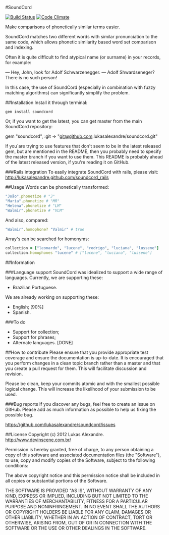 #SoundCord

[![Build Status](https://secure.travis-ci.org/lukasalexandre/soundcord.png)](http://travis-ci.org/lukasalexandre/soundcord) [![Code Climate](https://codeclimate.com/badge.png)](https://codeclimate.com/github/lukasalexandre/soundcord)

Make comparisons of phonetically similar terms easier.

SoundCord matches two different words with similar pronunciation to the same code, which allows phonetic similarity based word set comparison and indexing.

Often it is quite difficult to find atypical name (or surname) in your records, for example:

— Hey, John, look for Adolf Schwarzenegger.
— Adolf Shwardseneger? There is no such person!

In this case, the use of SoundCord (especially in combination with fuzzy matching algorithms) can significantly simplify the problem.

##Installation
Install it through terminal:

`gem install soundcord`

Or, if you want to get the latest, you can get master from the main SoundCord repository:

gem "soundcord", :git => "git@github.com:lukasalexandre/soundcord.git"

If you`are trying to use features that don't seem to be in the latest released gem, but are mentioned in the README, then you probably need to specify the master branch if you want to use them. This README is probably ahead of the latest released version, if you're reading it on GitHub.

###Rails integration
To easily integrate SoundCord with rails, please visit: http://lukasalexandre.github.com/soundcord_rails

##Usage
Words can be phonetically transformed:

```ruby
"João".phonetize # "J"
"Maria".phonetize # "MR"
"Helena".phonetize # "LM"
"Walmir".phonetize # "VLM"
```

And also, compared:

```ruby
"Walmir".homophone? "Valmir" # true
```

Array's can be searched for homonyms:

```ruby
collection = ["leonardo", "lucene", "rodrigo", "luciana", "lussene"]
collection.homophones "lucene" # ["lucene", "luciana", "lussene"]
```

##Information

###Language support
SoundCord was idealized to support a wide range of languages. Currently, we are supporting these:

* Brazilian Portuguese.

We are already working on supporting these:

* English; [90%]
* Spanish.

###To do
* Support for collection;
* Support for phrases;
* Alternate languages. [DONE]

##How to contribute
Please ensure that you provide appropriate test coverage and ensure the documentation is up-to-date. It is encouraged that you perform changes in a clean topic branch rather than a master and that you create a pull request for them. This will facilitate discussion and revision.

Please be clean, keep your commits atomic and with the smallest possible logical change. This will increase the likelihood of your submission to be used.

###Bug reports
If you discover any bugs, feel free to create an issue on GitHub. Please add as much information as possible to help us fixing the possible bug.

https://github.com/lukasalexandre/soundcord/issues

##License
Copyright (c) 2012 Lukas Alexandre. http://www.devinscene.com.br/

Permission is hereby granted, free of charge, to any person obtaining
a copy of this software and associated documentation files (the
"Software"), to use, copy and modify copies of the Software, subject
to the following conditions:

The above copyright notice and this permission notice shall be
included in all copies or substantial portions of the Software.

THE SOFTWARE IS PROVIDED "AS IS", WITHOUT WARRANTY OF ANY KIND,
EXPRESS OR IMPLIED, INCLUDING BUT NOT LIMITED TO THE WARRANTIES OF
MERCHANTABILITY, FITNESS FOR A PARTICULAR PURPOSE AND
NONINFRINGEMENT. IN NO EVENT SHALL THE AUTHORS OR COPYRIGHT HOLDERS BE
LIABLE FOR ANY CLAIM, DAMAGES OR OTHER LIABILITY, WHETHER IN AN ACTION
OF CONTRACT, TORT OR OTHERWISE, ARISING FROM, OUT OF OR IN CONNECTION
WITH THE SOFTWARE OR THE USE OR OTHER DEALINGS IN THE SOFTWARE.
